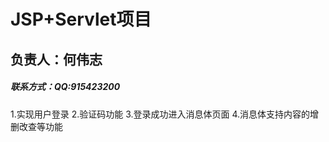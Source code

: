 # JSP+Servlet项目
## 负责人：何伟志
##### 联系方式：QQ:915423200
1.实现用户登录
2.验证码功能
3.登录成功进入消息体页面
4.消息体支持内容的增删改查等功能
